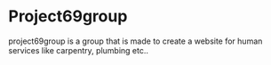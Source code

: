 # Project69group
project69group is a group that is made to create a website for human services like carpentry, plumbing etc..
